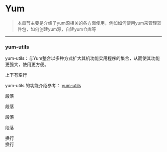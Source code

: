 #  Yum  


 > 本章节主要是介绍了yum源相关的各方面使用，例如如何使用yum来管理软件包，如何创建yum源，自建yum仓库等
---



### yum-utils

yum-utils：与Yum整合以多种方式扩大其机功能实用程序的集合，从而使其功能更强大，使用更方便。

上下有空行

yum-utils 的功能介绍参考：
[yum-utils](https://blog.csdn.net/xiaoxiao_22/article/details/7044583)

段落

段落

段落

段落

换行  
换行